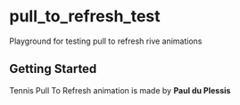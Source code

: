 # pull_to_refresh_test

Playground for testing pull to refresh rive animations

## Getting Started

Tennis Pull To Refresh animation is made by **Paul du Plessis**

